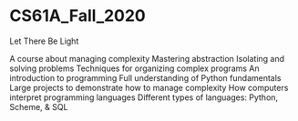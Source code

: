 # CS61A_Fall_2020

Let There Be Light

A course about managing complexity
  Mastering abstraction
  Isolating and solving problems
  Techniques for organizing complex programs
An introduction to programming
  Full understanding of Python fundamentals
  Large projects to demonstrate how to manage complexity
  How computers interpret programming languages
Different types of languages: Python, Scheme, & SQL
